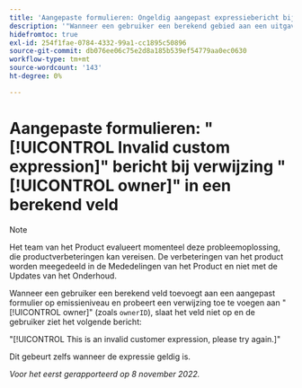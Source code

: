 ```yaml
---
title: 'Aangepaste formulieren: Ongeldig aangepast expressiebericht bij verwijzing naar eigenaar in een berekend veld.'
description: '"Wanneer een gebruiker een berekend gebied aan een uitgave-vlakke douaneformulier toevoegt en probeert om het even welke verwijzing naar een eigenaar (zoals ` ownerID'') toe te voegen, slaat het gebied niet op, en de gebruiker ziet het volgende bericht: Dit is een ongeldige klantuitdrukking, gelieve te proberen opnieuw.'''
hidefromtoc: true
exl-id: 254f1fae-0784-4332-99a1-cc1895c50896
source-git-commit: db076ee06c75e2d8a185b539ef54779aa0ec0630
workflow-type: tm+mt
source-wordcount: '143'
ht-degree: 0%

---
```


# Aangepaste formulieren: &quot;[!UICONTROL Invalid custom expression]&quot; bericht bij verwijzing &quot;[!UICONTROL owner]&quot; in een berekend veld

>[!NOTE]
>
>Het team van het Product evalueert momenteel deze probleemoplossing, die productverbeteringen kan vereisen. De verbeteringen van het product worden meegedeeld in de Mededelingen van het Product en niet met de Updates van het Onderhoud.

<!--
>[!NOTE]
>
>This issue was fixed on December 1, 2022.
-->

Wanneer een gebruiker een berekend veld toevoegt aan een aangepast formulier op emissieniveau en probeert een verwijzing toe te voegen aan &quot;[!UICONTROL owner]&quot; (zoals `ownerID`), slaat het veld niet op en de gebruiker ziet het volgende bericht:

&quot;[!UICONTROL This is an invalid customer expression, please try again.]&quot;

Dit gebeurt zelfs wanneer de expressie geldig is.

_Voor het eerst gerapporteerd op 8 november 2022._
